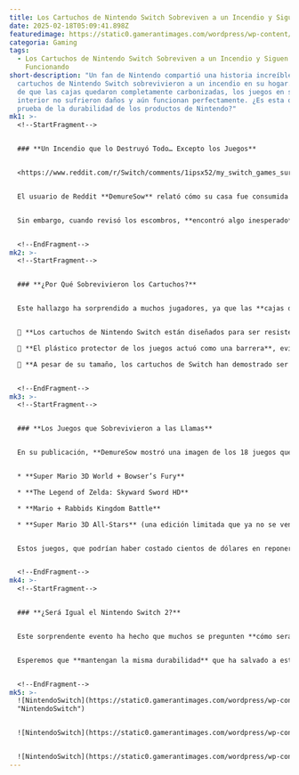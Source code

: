 ```yaml
---
title: Los Cartuchos de Nintendo Switch Sobreviven a un Incendio y Siguen Funcionando
date: 2025-02-18T05:09:41.898Z
featuredimage: https://static0.gamerantimages.com/wordpress/wp-content/uploads/2025/02/nintendo-switch-logo-red-background.jpg?q=70&fit=crop&w=1140&h=&dpr=1
categoria: Gaming
tags:
  - Los Cartuchos de Nintendo Switch Sobreviven a un Incendio y Siguen
    Funcionando
short-description: "Un fan de Nintendo compartió una historia increíble: sus
  cartuchos de Nintendo Switch sobrevivieron a un incendio en su hogar. A pesar
  de que las cajas quedaron completamente carbonizadas, los juegos en su
  interior no sufrieron daños y aún funcionan perfectamente. ¿Es esta otra
  prueba de la durabilidad de los productos de Nintendo?"
mk1: >-
  <!--StartFragment-->


  ### **Un Incendio que lo Destruyó Todo… Excepto los Juegos**


  <https://www.reddit.com/r/Switch/comments/1ipsx52/my_switch_games_survived_a_fire_that_destroyed/?embed_host_url=https://gamerant.com/nintendo-switch-cartridges-survive-house-fire/>


  El usuario de Reddit **DemureSow** relató cómo su casa fue consumida por un incendio causado por un **cortocircuito en una regleta eléctrica**. Afortunadamente, **nadie resultó herido**, pero muchas de sus pertenencias fueron reducidas a cenizas.


  Sin embargo, cuando revisó los escombros, **encontró algo inesperado**: sus **juegos de Nintendo Switch seguían intactos dentro de sus cajas derretidas**. Con un martillo y un destornillador, logró abrir las carcasas quemadas y, para su sorpresa, los cartuchos estaban **como nuevos y funcionando sin problemas**.


  <!--EndFragment-->
mk2: >-
  <!--StartFragment-->


  ### **¿Por Qué Sobrevivieron los Cartuchos?**


  Este hallazgo ha sorprendido a muchos jugadores, ya que las **cajas de los juegos quedaron prácticamente destruidas**, pero los cartuchos **no sufrieron daño alguno**.


  🔹 **Los cartuchos de Nintendo Switch están diseñados para ser resistentes**, ya que no utilizan discos ópticos como otras consolas.\

  🔹 **El plástico protector de los juegos actuó como una barrera**, evitando que el fuego llegara a los chips internos.\

  🔹 **A pesar de su tamaño, los cartuchos de Switch han demostrado ser increíblemente duraderos**, como en este caso extremo.


  <!--EndFragment-->
mk3: >-
  <!--StartFragment-->


  ### **Los Juegos que Sobrevivieron a las Llamas**


  En su publicación, **DemureSow mostró una imagen de los 18 juegos que salieron ilesos**. Algunos de los títulos más destacados incluyen:


  * **Super Mario 3D World + Bowser’s Fury**

  * **The Legend of Zelda: Skyward Sword HD**

  * **Mario + Rabbids Kingdom Battle**

  * **Super Mario 3D All-Stars** (una edición limitada que ya no se vende)


  Estos juegos, que podrían haber costado cientos de dólares en reponer, **siguen funcionando perfectamente**, demostrando la resistencia de los cartuchos de Switch.


  <!--EndFragment-->
mk4: >-
  <!--StartFragment-->


  ### **¿Será Igual el Nintendo Switch 2?**


  Este sorprendente evento ha hecho que muchos se pregunten **cómo será el embalaje del futuro Nintendo Switch 2**. Se espera que **Nintendo revele más detalles el 2 de abril en su próximo Direct**, donde podríamos conocer **las nuevas cajas y cartuchos de la próxima generación**.


  Esperemos que **mantengan la misma durabilidad** que ha salvado a estos juegos de las llamas.


  <!--EndFragment-->
mk5: >-
  ![NintendoSwitch](https://static0.gamerantimages.com/wordpress/wp-content/uploads/2025/01/nintendo-switch-cartridges.jpg?q=49&fit=crop&w=750&h=422&dpr=2
  "NintendoSwitch")


  ![NintendoSwitch](https://static0.gamerantimages.com/wordpress/wp-content/uploads/2021/02/switch-cartridge.jpg?q=70&fit=crop&w=750&h=422&dpr=1 "NintendoSwitch")


  ![NintendoSwitch](https://static0.gamerantimages.com/wordpress/wp-content/uploads/2025/01/nintendo-switch-2-3.jpg?q=49&fit=crop&w=750&h=422&dpr=2 "NintendoSwitch")
---
```

